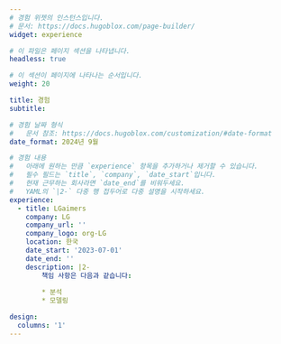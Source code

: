 ```yaml
---
# 경험 위젯의 인스턴스입니다.
# 문서: https://docs.hugoblox.com/page-builder/
widget: experience

# 이 파일은 페이지 섹션을 나타냅니다.
headless: true

# 이 섹션이 페이지에 나타나는 순서입니다.
weight: 20

title: 경험
subtitle:

# 경험 날짜 형식
#   문서 참조: https://docs.hugoblox.com/customization/#date-format
date_format: 2024년 9월

# 경험 내용
#   아래에 원하는 만큼 `experience` 항목을 추가하거나 제거할 수 있습니다.
#   필수 필드는 `title`, `company`, `date_start`입니다.
#   현재 근무하는 회사라면 `date_end`를 비워두세요.
#   YAML의 `|2-` 다중 행 접두어로 다중 설명을 시작하세요.
experience:
  - title: LGaimers
    company: LG
    company_url: ''
    company_logo: org-LG
    location: 한국
    date_start: '2023-07-01'
    date_end: ''
    description: |2-
        책임 사항은 다음과 같습니다:
        
        * 분석
        * 모델링

design:
  columns: '1'
---
```

